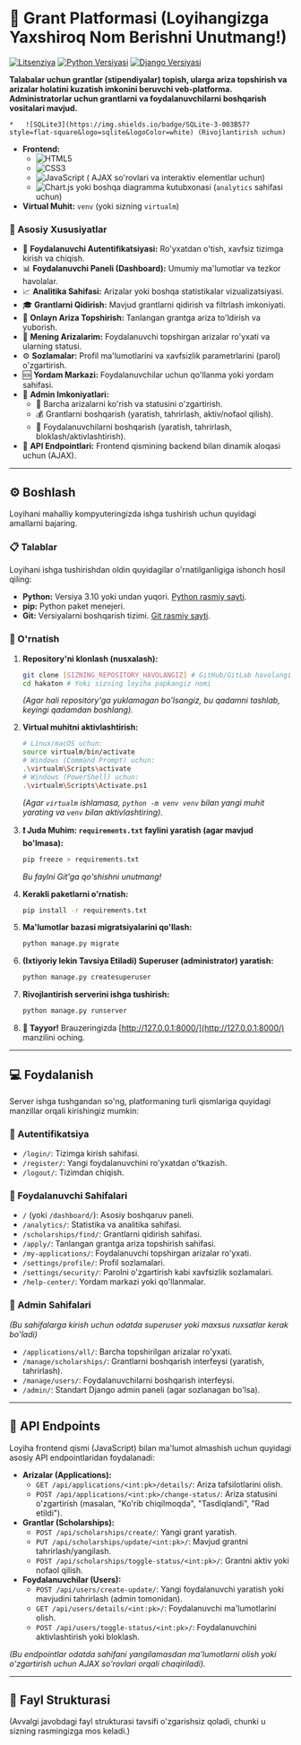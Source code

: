 # 🚀 Grant Platformasi (Loyihangizga Yaxshiroq Nom Berishni Unutmang!)

[![Litsenziya](https://img.shields.io/badge/Litsenziya-MIT-blue.svg)](https://opensource.org/licenses/MIT) 
[![Python Versiyasi](https://img.shields.io/badge/Python-3.10+-blue.svg)](https://www.python.org/)
[![Django Versiyasi](https://img.shields.io/badge/Django-5.2-092E20?style=flat-square&logo=django&logoColor=white)](https://www.djangoproject.com/) 

**Talabalar uchun grantlar (stipendiyalar) topish, ularga ariza topshirish va arizalar holatini kuzatish imkonini beruvchi veb-platforma. Administratorlar uchun grantlarni va foydalanuvchilarni boshqarish vositalari mavjud.**

<!-- ![Loyih![image](https://github.com/user-attachments/assets/8bc7d4ac-be71-40bd-bf9e-d8462abe37f3)
a skrinshoti](images/screenshot.png) 
       ![image](https://github.com/user-attachments/assets/18cc5f6b-b1ca-4a60-a5d4-683e2ca9fe4f)
       ![image](https://github.com/user-attachments/assets/7822a632-266b-4f89-83f4-e5cda5591fea)
       ![image](https://github.com/user-attachments/assets/de47103a-b6fb-4896-8944-fff4320ac810)
       ![image](https://github.com/user-attachments/assets/58ea4fa6-080a-4be7-8af5-6d25ea6ce396)





---

## 📖 Mundarija

*   [🌟 Loyiha Haqida](#-loyiha-haqida)
    *   [🛠️ Texnologiyalar](#️-texnologiyalar)
    *   [🎯 Asosiy Xususiyatlar](#-asosiy-xususiyatlar)
*   [⚙️ Boshlash](#️-boshlash)
    *   [📋 Talablar](#-talablar)
    *   [🚀 O'rnatish](#-o'rnatish)
*   [💻 Foydalanish](#-foydalanish)
    *   [🔑 Autentifikatsiya](#-autentifikatsiya)
    *   [👤 Foydalanuvchi Sahifalari](#-foydalanuvchi-sahifalari)
    *   [👑 Admin Sahifalari](#-admin-sahifalari)
*   [🔌 API Endpoints](#-api-endpoints)
*   [📁 Fayl Strukturasi](#-fayl-strukturasi)
*   [🤝 Hissa Qo'shish](#-hissa-qoshish)
*   [📄 Litsenziya](#-litsenziya)
*   [📧 Bog'lanish](#-boglanish)
*   [🙏 Minnatdorchilik](#-minnatdorchilik-ixtiyoriy)

---

## 🌟 Loyiha Haqida

Ushbu loyiha talabalarga mos grantlarni topish jarayonini osonlashtirish va ariza topshirishni markazlashtirish maqsadida ishlab chiqilgan. Platforma quyidagi imkoniyatlarni taqdim etadi: grantlar bazasini ko'rish, filtrlash, onlayn ariza to'ldirish va topshirilgan arizalar statusini kuzatib borish. Shuningdek, platforma administratorlari uchun grantlarni, arizalarni va foydalanuvchilarni boshqarish uchun qulay interfeys mavjud.

### 🛠️ Texnologiyalar

Loyiha quyidagi texnologiyalar yordamida qurilgan:

*   **Backend:**
    *   ![Python](https://img.shields.io/badge/Python-3.10+-3776AB?style=flat-square&logo=python&logoColor=white)
    *   ![Django](https://img.shields.io/badge/Django-5.2-092E20?style=flat-square&logo=django&logoColor=white) <!-- Django versiyasini aniqlashtiring -->
    *   ![SQLite3](https://img.shields.io/badge/SQLite-3-003B57?style=flat-square&logo=sqlite&logoColor=white) (Rivojlantirish uchun)
*   **Frontend:**
    *   ![HTML5](https://img.shields.io/badge/HTML5-E34F26?style=flat-square&logo=html5&logoColor=white)
    *   ![CSS3](https://img.shields.io/badge/CSS3-1572B6?style=flat-square&logo=css3&logoColor=white)
    *   ![JavaScript](https://img.shields.io/badge/JavaScript-F7DF1E?style=flat-square&logo=javascript&logoColor=black) ( AJAX so'rovlari va interaktiv elementlar uchun)
    *   ![Chart.js](https://www.chartjs.org/) yoki boshqa diagramma kutubxonasi (`analytics` sahifasi uchun)
*   **Virtual Muhit:** `venv` (yoki sizning `virtualm`)

### 🎯 Asosiy Xususiyatlar

*   🔐 **Foydalanuvchi Autentifikatsiyasi:** Ro'yxatdan o'tish, xavfsiz tizimga kirish va chiqish.
*   📊 **Foydalanuvchi Paneli (Dashboard):** Umumiy ma'lumotlar va tezkor havolalar.
*   📈 **Analitika Sahifasi:** Arizalar yoki boshqa statistikalar vizualizatsiyasi.
*   🎓 **Grantlarni Qidirish:** Mavjud grantlarni qidirish va filtrlash imkoniyati.
*   📝 **Onlayn Ariza Topshirish:** Tanlangan grantga ariza to'ldirish va yuborish.
*   📄 **Mening Arizalarim:** Foydalanuvchi topshirgan arizalar ro'yxati va ularning statusi.
*   ⚙️ **Sozlamalar:** Profil ma'lumotlarini va xavfsizlik parametrlarini (parol) o'zgartirish.
*   🆘 **Yordam Markazi:** Foydalanuvchilar uchun qo'llanma yoki yordam sahifasi.
*   👑 **Admin Imkoniyatlari:**
    *   📑 Barcha arizalarni ko'rish va statusini o'zgartirish.
    *   💰 Grantlarni boshqarish (yaratish, tahrirlash, aktiv/nofaol qilish).
    *   👥 Foydalanuvchilarni boshqarish (yaratish, tahrirlash, bloklash/aktivlashtirish).
*   🔌 **API Endpointlari:** Frontend qismining backend bilan dinamik aloqasi uchun (AJAX).

---

## ⚙️ Boshlash

Loyihani mahalliy kompyuteringizda ishga tushirish uchun quyidagi amallarni bajaring.

### 📋 Talablar

Loyihani ishga tushirishdan oldin quyidagilar o'rnatilganligiga ishonch hosil qiling:

*   **Python:** Versiya 3.10 yoki undan yuqori. [Python rasmiy sayti](https://www.python.org/downloads/).
*   **pip:** Python paket menejeri.
*   **Git:** Versiyalarni boshqarish tizimi. [Git rasmiy sayti](https://git-scm.com/downloads/).

### 🚀 O'rnatish

1.  **Repository'ni klonlash (nusxalash):**
    ```bash
    git clone [SIZNING_REPOSITORY_HAVOLANGIZ] # GitHub/GitLab havolangizni shu yerga qo'ying
    cd hakaton # Yoki sizning loyiha papkangiz nomi
    ```
    *(Agar hali repository'ga yuklamagan bo'lsangiz, bu qadamni tashlab, keyingi qadamdan boshlang).*

2.  **Virtual muhitni aktivlashtirish:**
    ```bash
    # Linux/macOS uchun:
    source virtualm/bin/activate
    # Windows (Command Prompt) uchun:
    .\virtualm\Scripts\activate
    # Windows (PowerShell) uchun:
    .\virtualm\Scripts\Activate.ps1
    ```
    *(Agar `virtualm` ishlamasa, `python -m venv venv` bilan yangi muhit yarating va `venv` bilan aktivlashtiring).*

3.  **❗️ Juda Muhim: `requirements.txt` faylini yaratish (agar mavjud bo'lmasa):**
    ```bash
    pip freeze > requirements.txt
    ```
    *Bu faylni Git'ga qo'shishni unutmang!*

4.  **Kerakli paketlarni o'rnatish:**
    ```bash
    pip install -r requirements.txt
    ```

5.  **Ma'lumotlar bazasi migratsiyalarini qo'llash:**
    ```bash
    python manage.py migrate
    ```

6.  **(Ixtiyoriy lekin Tavsiya Etiladi) Superuser (administrator) yaratish:**
    ```bash
    python manage.py createsuperuser
    ```

7.  **Rivojlantirish serverini ishga tushirish:**
    ```bash
    python manage.py runserver
    ```

8.  **🎉 Tayyor!** Brauzeringizda [http://127.0.0.1:8000/](http://127.0.0.1:8000/) manzilini oching.

---

## 💻 Foydalanish

Server ishga tushgandan so'ng, platformaning turli qismlariga quyidagi manzillar orqali kirishingiz mumkin:

### 🔑 Autentifikatsiya

*   `/login/`: Tizimga kirish sahifasi.
*   `/register/`: Yangi foydalanuvchini ro'yxatdan o'tkazish.
*   `/logout/`: Tizimdan chiqish.

### 👤 Foydalanuvchi Sahifalari

*   `/` (yoki `/dashboard/`): Asosiy boshqaruv paneli.
*   `/analytics/`: Statistika va analitika sahifasi.
*   `/scholarships/find/`: Grantlarni qidirish sahifasi.
*   `/apply/`: Tanlangan grantga ariza topshirish sahifasi.
*   `/my-applications/`: Foydalanuvchi topshirgan arizalar ro'yxati.
*   `/settings/profile/`: Profil sozlamalari.
*   `/settings/security/`: Parolni o'zgartirish kabi xavfsizlik sozlamalari.
*   `/help-center/`: Yordam markazi yoki qo'llanmalar.

### 👑 Admin Sahifalari

*(Bu sahifalarga kirish uchun odatda superuser yoki maxsus ruxsatlar kerak bo'ladi)*

*   `/applications/all/`: Barcha topshirilgan arizalar ro'yxati.
*   `/manage/scholarships/`: Grantlarni boshqarish interfeysi (yaratish, tahrirlash).
*   `/manage/users/`: Foydalanuvchilarni boshqarish interfeysi.
*   `/admin/`: Standart Django admin paneli (agar sozlanagan bo'lsa).

---

## 🔌 API Endpoints

Loyiha frontend qismi (JavaScript) bilan ma'lumot almashish uchun quyidagi asosiy API endpointlaridan foydalanadi:

*   **Arizalar (Applications):**
    *   `GET /api/applications/<int:pk>/details/`: Ariza tafsilotlarini olish.
    *   `POST /api/applications/<int:pk>/change-status/`: Ariza statusini o'zgartirish (masalan, "Ko'rib chiqilmoqda", "Tasdiqlandi", "Rad etildi").
*   **Grantlar (Scholarships):**
    *   `POST /api/scholarships/create/`: Yangi grant yaratish.
    *   `PUT /api/scholarships/update/<int:pk>/`: Mavjud grantni tahrirlash/yangilash.
    *   `POST /api/scholarships/toggle-status/<int:pk>/`: Grantni aktiv yoki nofaol qilish.
*   **Foydalanuvchilar (Users):**
    *   `POST /api/users/create-update/`: Yangi foydalanuvchi yaratish yoki mavjudini tahrirlash (admin tomonidan).
    *   `GET /api/users/details/<int:pk>/`: Foydalanuvchi ma'lumotlarini olish.
    *   `POST /api/users/toggle-status/<int:pk>/`: Foydalanuvchini aktivlashtirish yoki bloklash.

*(Bu endpointlar odatda sahifani yangilamasdan ma'lumotlarni olish yoki o'zgartirish uchun AJAX so'rovlari orqali chaqiriladi).*

---

## 📁 Fayl Strukturasi

(Avvalgi javobdagi fayl strukturasi tavsifi o'zgarishsiz qoladi, chunki u sizning rasmingizga mos keladi.)
